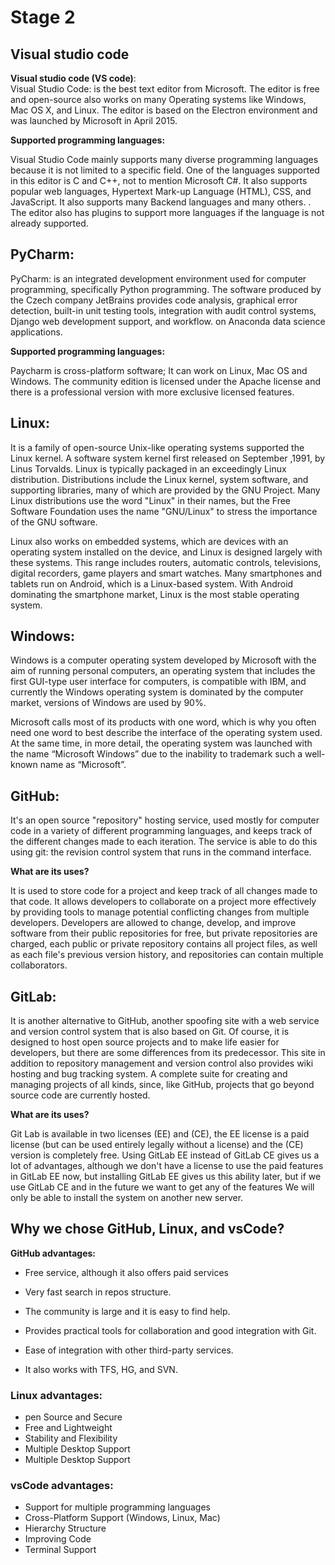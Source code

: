 # Stage 2 


## Visual studio code
**Visual studio code (VS code)**:  
Visual Studio Code:  is the best text editor from Microsoft. The editor is free and open-source also works on many Operating systems like Windows, Mac OS X, and Linux. The editor is based on the Electron environment and was launched by Microsoft in April 2015.


**Supported programming languages:**

Visual Studio Code mainly supports many diverse programming languages because it is not limited to a specific field. One of the languages supported in this editor is C and C++, not to mention Microsoft C#. It also supports popular web languages, Hypertext Mark-up Language (HTML), CSS, and JavaScript. It also supports many Backend languages and many others. . The editor also has plugins to support more languages if the language is not already supported.





## PyCharm:
PyCharm: is an integrated development environment used for computer programming, specifically Python programming. The software produced by the Czech company JetBrains provides code analysis, graphical error detection, built-in unit testing tools, integration with audit control systems, Django web development support, and workflow. on Anaconda data science applications.



**Supported programming languages:**


Paycharm is cross-platform software; It can work on Linux, Mac OS and Windows. The community edition is licensed under the Apache license and there is a professional version with more exclusive licensed features.

## Linux:


It is a family of open-source Unix-like operating systems supported the Linux kernel.
A software system kernel first released on September ,1991, by Linus Torvalds. Linux is typically packaged in an exceedingly Linux distribution.
Distributions include the Linux kernel, system software, and supporting libraries, many of which are provided by the GNU Project. Many Linux distributions use the word "Linux" in their names, but the Free Software Foundation uses the name "GNU/Linux" to stress the importance of the GNU software.




Linux also works on embedded systems, which are devices with an operating system installed on the device, and Linux is designed largely with these systems. This range includes routers, automatic controls, televisions, digital recorders, game players and smart watches. Many smartphones and tablets run on Android, which is a Linux-based system. With Android dominating the smartphone market, Linux is the most stable operating system.


## Windows:


Windows is a computer operating system developed by Microsoft with the aim of running personal computers, an operating system that includes the first GUI-type user interface for computers, is compatible with IBM, and currently the Windows operating system is dominated by the computer market, versions of Windows are used by 90%.




Microsoft calls most of its products with one word, which is why you often need one word to best describe the interface of the operating system used. At the same time, in more detail, the operating system was launched with the name “Microsoft Windows” due to the inability to trademark such a well-known name as “Microsoft”.

## GitHub:
It's an open source "repository" hosting service, used mostly for computer code in a variety of different programming languages, and keeps track of the different changes made to each iteration. The service is able to do this using git: the revision control system that runs in the command interface.



**What are its uses?**


It is used to store code for a project and keep track of all changes made to that code. It allows developers to collaborate on a project more effectively by providing tools to manage potential conflicting changes from multiple developers. Developers are allowed to change, develop, and improve software from their public repositories for free, but private repositories are charged, each public or private repository contains all project files, as well as each file's previous version history, and repositories can contain multiple collaborators.



## GitLab: 

It is another alternative to GitHub, another spoofing site with a web service and version control system that is also based on Git. Of course, it is designed to host open source projects and to make life easier for developers, but there are some differences from its predecessor.
This site in addition to repository management and version control also provides wiki hosting and bug tracking system. A complete suite for creating and managing projects of all kinds, since, like GitHub, projects that go beyond source code are currently hosted.



**What are its uses?**


Git Lab is available in two licenses (EE) and (CE), the EE license is a paid license (but can be used entirely legally without a license) and the (CE) version is completely free. Using GitLab EE instead of GitLab CE gives us a lot of advantages, although we don't have a license to use the paid features in GitLab EE now, but installing GitLab EE gives us this ability later, but if we use GitLab CE and in the future we want to get any of the features We will only be able to install the system on another new server.



## **Why we chose GitHub, Linux, and vsCode?**

**GitHub advantages:**
* Free service, although it also offers paid services
* Very fast search in repos structure.
* The community is large and it is easy to find help.
* Provides practical tools for collaboration and good integration with Git.

* Ease of integration with other third-party services.
* It also works with TFS, HG, and SVN.

### **Linux advantages:**

* pen Source and Secure
* Free and Lightweight
* Stability and Flexibility 
* Multiple Desktop Support
* Multiple Desktop Support



### **vsCode advantages:**

* Support for multiple programming languages
* Cross-Platform Support (Windows, Linux, Mac)
* Hierarchy Structure
* Improving Code
* Terminal Support
